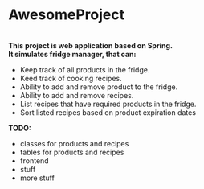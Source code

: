 # AwesomeProject

<br/><b>This project is web application based on Spring.<br/>
It simulates fridge manager, that can:</b>

- Keep track of all products in the fridge.
- Keed track of cooking recipes.
- Ability to add and remove product to the fridge.
- Ability to add and remove recipes.
- List recipes that have required products in the fridge.
- Sort listed recipes based on product expiration dates

<b>TODO:</b>
- classes for products and recipes
- tables for products and recipes
- frontend
- stuff
- more stuff